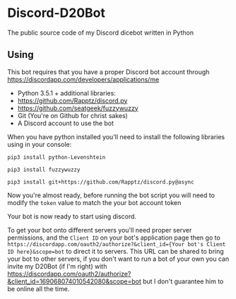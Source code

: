 # Discord-D20Bot
The public source code of my Discord dicebot written in Python

## Using
This bot requires that you have a proper Discord bot account through https://discordapp.com/developers/applications/me
 
 - Python 3.5.1 + additional libraries:
  - https://github.com/Rapptz/discord.py
  - https://github.com/seatgeek/fuzzywuzzy
 - Git (You're on Github for christ sakes)
 - A Discord account to use the bot

 When you have python installed you'll need to install the following libraries using in your console:

`pip3 install python-Levenshtein`

`pip3 install fuzzywuzzy`

`pip3 install git+https://github.com/Rapptz/discord.py@async`
 
Now you're almost ready, before running the bot script you will need to modify the `token` value to match the your bot account token

Your bot is now ready to start using discord.

To get your bot onto different servers you'll need proper server permissions, and the `Client ID` on your bot's application page then go to `https://discordapp.com/oauth2/authorize?&client_id={Your bot's Client ID here}&scope=bot` to direct it to servers. This URL can be shared to bring your bot to other servers, if you don't want to run a bot of your own you can invite my D20Bot (if I'm right) with https://discordapp.com/oauth2/authorize?&client_id=169068074010542080&scope=bot but I don't guarantee him to be online all the time.
